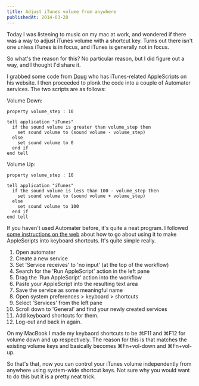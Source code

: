 ```yaml
---
title: Adjust iTunes volume from anywhere
publishedAt: 2014-03-28
---
```

Today I was listening to music on my mac at work, and wondered if there was a way to adjust iTunes volume with a shortcut key. Turns out there isn't one unless iTunes is in focus, and iTunes is generally not in focus.

So what's the reason for this? No particular reason, but I did figure out a way, and I thought I'd share it.

I grabbed some code from [Doug](http://dougscripts.com/itunes/itinfo/eqandvolume.php) who has iTunes-related AppleScripts on his website. I then proceeded to plonk the code into a couple of Automater services. The two scripts are as follows:

Volume Down:

```applescript
property volume_step : 10

tell application "iTunes"
  if the sound volume is greater than volume_step then
    set sound volume to (sound volume - volume_step)
  else
    set sound volume to 0
  end if
end tell
```

Volume Up:

```applescript
property volume_step : 10

tell application "iTunes"
  if the sound volume is less than 100 - volume_step then
    set sound volume to (sound volume + volume_step)
  else
    set sound volume to 100
  end if
end tell
```

If you haven't used Automater before, it's quite a neat program. I followed [some instructions on the web](http://veritrope.com/tech/the-basics-using-keyboard-shortcuts-with-applescripts/) about how to go about using it to make AppleScripts into keyboard shortcuts. It's quite simple really.

  1. Open automater
  2. Create a new service
  3. Set 'Service receives' to 'no input' (at the top of the workflow)
  4. Search for the 'Run AppleScript' action in the left pane
  5. Drag the 'Run AppleScript' action into the workflow
  6. Paste your AppleScript into the resulting text area
  7. Save the service as some meaningful name
  8. Open system preferences > keyboard > shortcuts
  9. Select 'Services' from the left pane
  10. Scroll down to 'General' and find your newly created services
  11. Add keyboard shortcuts for them.
  12. Log-out and back in again.

On my MacBook I made my keybaord shortcuts to be &#8984;F11 and &#8984;F12 for volume down and up respectively. The reason for this is that matches the existing volume keys and basically becomes &#8984;Fn+vol-down and &#8984;Fn+vol-up.

So that's that, now you can control your iTunes volume independently from anywhere using system-wide shortcut keys. Not sure why you would want to do this but it is a pretty neat trick.

